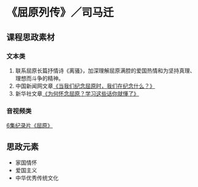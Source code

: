 
# 《屈原列传》／司马迁

## 课程思政素材

### 文本类

1. 联系屈原长篇抒情诗《离骚》，加深理解屈原满腔的爱国热情和为坚持真理、理想而斗争的精神。
2. 中国新闻网文章[《当我们纪念屈原时，我们在纪念什么？》](https://mp.weixin.qq.com/s/1vWGqjeox0N1yg5Wpd1FXw)
3. 新华社文章[《为何怀念屈原？学习这些话你就懂了》](https://mp.weixin.qq.com/s/D7OWsvViDKXrZOGgxgpJ7g)

### 音视频类

[6集纪录片《屈原》](https://mp.weixin.qq.com/s/RtIf4dznUCzBxGjjy3Cf7A)

## 思政元素

- 家国情怀
- 爱国主义
- 中华优秀传统文化

